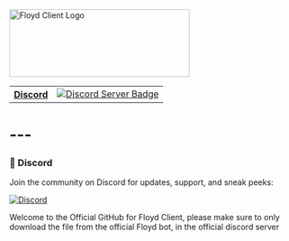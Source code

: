 <img src="https://iili.io/KJo52vn.png" alt="Floyd Client Logo" width="320" height="120">
<br>
<table>
  <tr>
    <th><a href="#server-invite">Discord</a></th>
    <td>
      <a target="_blank" href="https://discord.gg/DhbSvxRuMk">
        <img src="https://dcbadge.limes.pink/api/server/DhbSvxRuMk" alt="Discord Server Badge" />
      </a>
    </td>
  </tr>
</table>

# ---

### 💬 Discord  

Join the community on Discord for updates, support, and sneak peeks:  

[![Discord](https://iili.io/FpmXh9p.png)](https://discord.gg/DhbSvxRuMk)  

Welcome to the Official GitHub for Floyd Client, please make sure to only download the file from the official Floyd bot, in the official discord server
